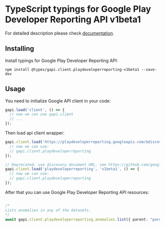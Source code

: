 # TypeScript typings for Google Play Developer Reporting API v1beta1


For detailed description please check [documentation](https://developers.google.com/play/developer/reporting).

## Installing

Install typings for Google Play Developer Reporting API:

```
npm install @types/gapi.client.playdeveloperreporting-v1beta1 --save-dev
```

## Usage

You need to initialize Google API client in your code:

```typescript
gapi.load('client', () => {
  // now we can use gapi.client
  // ...
});
```

Then load api client wrapper:

```typescript
gapi.client.load('https://playdeveloperreporting.googleapis.com/$discovery/rest?version=v1beta1', () => {
  // now we can use:
  // gapi.client.playdeveloperreporting
});
```

```typescript
// Deprecated, use discovery document URL, see https://github.com/google/google-api-javascript-client/blob/master/docs/reference.md#----gapiclientloadname----version----callback--
gapi.client.load('playdeveloperreporting', 'v1beta1', () => {
  // now we can use:
  // gapi.client.playdeveloperreporting
});
```



After that you can use Google Play Developer Reporting API resources: <!-- TODO: make this work for multiple namespaces -->

```typescript

/*
Lists anomalies in any of the datasets.
*/
await gapi.client.playdeveloperreporting.anomalies.list({ parent: "parent",  });
```
